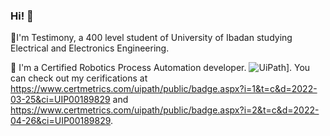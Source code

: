 ### Hi! 👋

🌱I'm Testimony, a 400 level student of University of Ibadan studying Electrical and Electronics Engineering.

🔭 I'm a Certified Robotics Process Automation developer. ![UiPath](https://img.shields.io/badge/UiPath-000000?style=for-the-badge&logo=GitHub&logoColor=white)]. You can check out my cerifications at https://www.certmetrics.com/uipath/public/badge.aspx?i=1&t=c&d=2022-03-25&ci=UIP00189829 and https://www.certmetrics.com/uipath/public/badge.aspx?i=2&t=c&d=2022-04-26&ci=UIP00189829.


<!--
**Tessy8/Tessy8** is a ✨ _special_ ✨ repository because its `README.md` (this file) appears on your GitHub profile.

Here are some ideas to get you started:

- 🔭 I’m currently working on ...
- 🌱 I’m currently learning ...
- 👯 I’m looking to collaborate on ...
- 🤔 I’m looking for help with ...
- 💬 Ask me about ...
- 📫 How to reach me: ...
- 😄 Pronouns: ...
- ⚡ Fun fact: ...
-->
